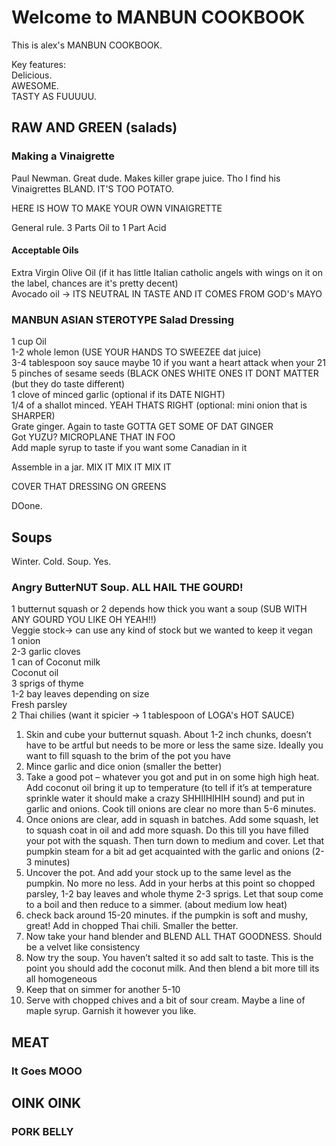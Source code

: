 # Welcome to MANBUN COOKBOOK  

This is alex's MANBUN COOKBOOK.   

Key features:  
Delicious.   
AWESOME.   
TASTY AS FUUUUU.   

## RAW AND GREEN (salads)   

### Making a Vinaigrette  

Paul Newman. Great dude. Makes killer grape juice. Tho I find his Vinaigrettes BLAND. IT'S TOO POTATO.   

HERE IS HOW TO MAKE YOUR OWN VINAIGRETTE   

General rule. 3 Parts Oil to 1 Part Acid   

#### Acceptable Oils 
Extra Virgin Olive Oil (if it has little Italian catholic angels with wings on it on the label, chances are it's pretty decent)  
Avocado oil -> ITS NEUTRAL IN TASTE AND IT COMES FROM GOD's MAYO   

### MANBUN ASIAN STEROTYPE Salad Dressing 

1 cup Oil   
1-2 whole lemon (USE YOUR HANDS TO SWEEZEE dat juice)  
3-4 tablespoon soy sauce maybe 10 if you want a heart attack when your 21   
5 pinches of sesame seeds (BLACK ONES WHITE ONES IT DONT MATTER (but they do taste different)    
1 clove of minced garlic (optional if its DATE NIGHT)  
1/4 of a shallot minced. YEAH THATS RIGHT (optional: mini onion that is SHARPER)  
Grate ginger. Again to taste GOTTA GET SOME OF DAT GINGER  
Got YUZU? MICROPLANE THAT IN FOO   
Add maple syrup to taste if you want some Canadian in it   


Assemble in a jar. MIX IT MIX IT MIX IT   

COVER THAT DRESSING ON GREENS 

DOone. 

## Soups

Winter. Cold. Soup. Yes. 

### Angry ButterNUT Soup. ALL HAIL THE GOURD! 

1 butternut squash or 2 depends how thick you want a soup (SUB WITH ANY GOURD YOU LIKE OH YEAH!!)   
Veggie stock-> can use any kind of stock but we wanted to keep it vegan   
1 onion   
2-3 garlic cloves  
1 can of Coconut milk  
Coconut oil   
3 sprigs of thyme   
1-2 bay leaves depending on size  
Fresh parsley   
2 Thai chilies (want it spicier -> 1 tablespoon of LOGA's HOT SAUCE)  

1.	Skin and cube your butternut squash. About 1-2 inch chunks, doesn’t have to be artful but needs to be more or less the same size.  Ideally you want to fill squash to the brim of the pot you have 
2.	Mince garlic and dice onion (smaller the better) 
3.	Take a good pot – whatever you got and put in on some high high heat. Add coconut oil bring it up to temperature (to tell if it’s at temperature sprinkle water it should make a crazy SHHIIHIHIH sound) and put in garlic and onions. Cook till onions are clear no more than 5-6 minutes.
4.	Once onions are clear, add in squash in batches. Add some squash, let to squash coat in oil and add more squash. Do this till you have filled your pot with the squash. Then turn down to medium and cover. Let that pumpkin steam for a bit ad get acquainted with the garlic and onions (2-3 minutes) 
5.	Uncover the pot. And add your stock up to the same level as the pumpkin. No more no less.  Add in your herbs at this point so chopped parsley, 1-2 bay leaves and whole thyme 2-3 sprigs. Let that soup come to a boil and then reduce to a simmer. (about medium low heat) 
6.	check back around 15-20 minutes. if the pumpkin is soft and mushy, great! Add in chopped Thai chili. Smaller the better. 
7.	Now take your hand blender and BLEND ALL THAT GOODNESS. Should be a velvet like consistency
8.	Now try the soup. You haven’t salted it so add salt to taste.  This is the point you should add the coconut milk. And then blend a bit more till its all homogeneous 
9.	Keep that on simmer for another 5-10 
10.	Serve with chopped chives and a bit of sour cream. Maybe a line of maple syrup. Garnish it however you like. 


## MEAT 

### It Goes MOOO


## OINK OINK 

### PORK BELLY 



